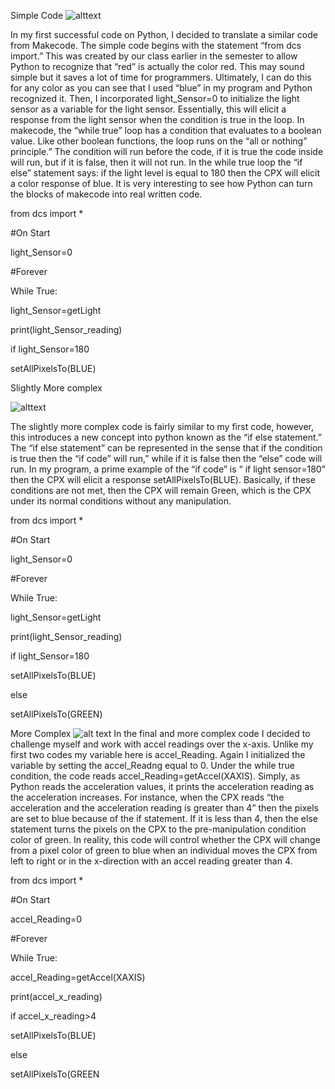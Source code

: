 Simple Code
![alttext](https://andrewsdcsblog.files.wordpress.com/2018/04/screen-shot-2018-04-12-at-9-21-12-pm.png)


In my first successful code on Python, I decided to translate a similar code from Makecode. The simple code begins with the statement “from dcs import.” This was created by our class earlier in the semester to allow Python to recognize that “red” is actually the color red. This may sound simple but it saves a lot of time for programmers. Ultimately, I can do this for any color as you can see that I used “blue” in my program and Python recognized it. Then, I incorporated light_Sensor=0 to initialize the light sensor as a variable for the light sensor. Essentially, this will elicit a response from the light sensor when the condition is true in the loop. In makecode, the “while true” loop has a condition that evaluates to a boolean value. Like other boolean functions, the loop runs on the “all or nothing” principle.” The condition will run before the code, if it is true the code inside will run, but if it is false, then it will not run. In the while true loop the “if else” statement says: if the light level is equal to 180 then the CPX will elicit a color response of blue. It is very interesting to see how Python can turn the blocks of makecode into real written code.

from dcs import *

#On Start

light_Sensor=0

#Forever

While True:

light_Sensor=getLight

print(light_Sensor_reading)

if light_Sensor=180

setAllPixelsTo(BLUE)

  
  

Slightly More complex

  ![alttext](https://andrewsdcsblog.files.wordpress.com/2018/04/screen-shot-2018-04-12-at-9-23-19-pm.png)

The slightly more complex code is fairly similar to my first code, however, this introduces a new concept into python known as the “if else statement.” The “if else statement” can be represented in the sense that if the condition is true then the “if code” will run,” while if it is false then the “else” code will run. In my program, a prime example of the “if code” is “ if light sensor=180” then the CPX will elicit a response setAllPixelsTo(BLUE). Basically, if these conditions are not met, then the CPX will remain Green, which is the CPX under its normal conditions without any manipulation.

  
  
  
  
  

from dcs import *

#On Start

light_Sensor=0

#Forever

While True:

light_Sensor=getLight

print(light_Sensor_reading)

if light_Sensor=180

setAllPixelsTo(BLUE)

else

setAllPixelsTo(GREEN)

  
  
  
  
  
  

More Complex
![alt text](https://andrewsdcsblog.files.wordpress.com/2018/04/screen-shot-2018-04-12-at-9-25-02-pm.png)
In the final and more complex code I decided to challenge myself and work with accel readings over the x-axis. Unlike my first two codes my variable here is accel_Reading. Again I initialized the variable by setting the accel_Readng equal to 0. Under the while true condition, the code reads accel_Reading=getAccel(XAXIS). Simply, as Python reads the acceleration values, it prints the acceleration reading as the acceleration increases. For instance, when the CPX reads “the acceleration and the acceleration reading is greater than 4” then the pixels are set to blue because of the if statement. If it is less than 4, then the else statement turns the pixels on the CPX to the pre-manipulation condition color of green. In reality, this code will control whether the CPX will change from a pixel color of green to blue when an individual moves the CPX from left to right or in the x-direction with an accel reading greater than 4.

  

from dcs import *

#On Start

accel_Reading=0

#Forever

While True:

accel_Reading=getAccel(XAXIS)

print(accel_x_reading)

if accel_x_reading>4

setAllPixelsTo(BLUE)

else

setAllPixelsTo(GREEN
